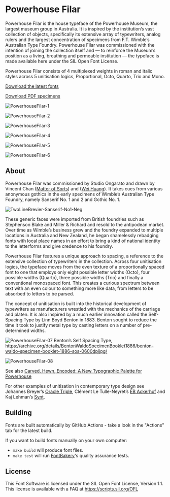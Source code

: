 # Powerhouse Filar

Powerhouse Filar is the house typeface of the Powerhouse Museum, the largest museum group in Australia. It is inspired by the institution’s vast collection of objects, specifically its extensive array of typewriters, analog rulers and the largest concentration of specimens from F.T. Wimble’s Australian Type Foundry. Powerhouse Filar was commissioned with the intention of joining the collection itself and — to reinforce the Museum’s position as a living, breathing and permeable institution — the typeface is made available here under the SIL Open Font License.

Powerhouse Filar consists of 4 multiplexed weights in roman and italic styles across 5 unitisation logics, Proportional, Octo, Quarto, Trio and Mono.

[Download the latest fonts]()

[Download PDF specimens](documentation)

![PowerhouseFilar-1](https://github.com/user-attachments/assets/456e1f8c-0f44-45cf-9e43-6de3241f67cb)

![PowerhouseFilar-2](https://github.com/user-attachments/assets/a7919dae-a864-4fd2-bf94-6a013a670425)

![PowerhouseFilar-3](https://github.com/user-attachments/assets/d2ed57ce-c674-4e47-a1de-8d95f15eac5d)

![PowerhouseFilar-4](https://github.com/user-attachments/assets/dd5a60c3-dd67-49d5-8208-b7936943686d)

![PowerhouseFilar-5](https://github.com/user-attachments/assets/751de68f-ac60-40e6-a552-49d5e3990f21)

![PowerhouseFilar-6](https://github.com/user-attachments/assets/f188f357-b898-4515-a7fd-d022ba2a293d)

## About

Powerhouse Filar was commissioned by Studio Ongarato and drawn by Vincent Chan ([Matter of Sorts](http://www.matterofsorts.com)) and ([Wei Huang](https://weiweihuanghuang.github.io/)). It takes cues from various anonymous gothics in the early specimens of Wimble’s Australian Type Foundry, namely Sanserif No. 1 and 2 and Gothic No. 1.

![TwoLineBrevier-Sanserif-No1-Neg](https://github.com/user-attachments/assets/8425b23d-9c03-4ba3-bb52-f4ac38f3641e)

These generic faces were imported from British foundries such as Stephenson Blake and Miller & Richard and resold to the antipodean market. Over time as Wimble’s business grew and the foundry expanded to multiple locations in Australia and New Zealand, he began shamelessly rebadging fonts with local place names in an effort to bring a kind of national identity to the letterforms and give credence to his foundry.

Powerhouse Filar features a unique approach to spacing, a reference to the extensive collection of typewriters in the collection. Across four unitisation logics, the typeface moves from the even texture of a proportionally spaced font to one that employs only eight possible letter widths (Octo), four possible widths (Quarto), three possible widths (Trio) and finally a conventional monospaced font. This creates a curious spectrum between text with an even colour to something more like data, from letters to be absorbed to letters to be parsed.

The concept of unitisation is built into the historical development of typewriters as manufacturers wrestled with the mechanics of the carriage and platen. It is also inspired by a much earlier innovation called the Self-Spacing Type by Linn Boyd Benton in 1883. Benton sought to reduce the time it took to justify metal type by casting letters on a number of pre-determined widths.

![PowerhouseFilar-07](https://github.com/user-attachments/assets/388aa722-eddb-4136-9306-596a780b45c0)
Benton’s Self Spacing Type, https://archive.org/details/BentonWaldoSpecimenBooklet1886/benton-waldo-specimen-booklet-1886-sos-0600dpijpg/

![PowerhouseFilar-08](https://github.com/user-attachments/assets/692a13d7-fff0-4201-aa4d-1e14a2abfc17)

See also [Carved, Hewn, Encoded: A New Typographic Palette for Powerhouse](https://powerhouse.com.au/stories/carved-hewn-encoded)

For other examples of unitisation in contemporary type design see Johannes Breyer’s [Oracle Triple](https://abcdinamo.com/news/oracle-battling-an-ancient-system-of-triples), Clément Le Tulle-Neyret’s [EB Ackerhof](https://electrobibliotheque.org/cltn/EB-Ackerhof-87d424c1209443bbb2557251e49f16a2) and Kaj Lehman’s [Synt](https://abcdinamo.com/news/synt-a-rhythmic-reimagining-of-modern-faces-for-todays-streaming-world). 

## Building

Fonts are built automatically by GitHub Actions - take a look in the "Actions" tab for the latest build.

If you want to build fonts manually on your own computer:

* `make build` will produce font files.
* `make test` will run [FontBakery](https://github.com/googlefonts/fontbakery)'s quality assurance tests.

## License

This Font Software is licensed under the SIL Open Font License, Version 1.1.
This license is available with a FAQ at
https://scripts.sil.org/OFL

